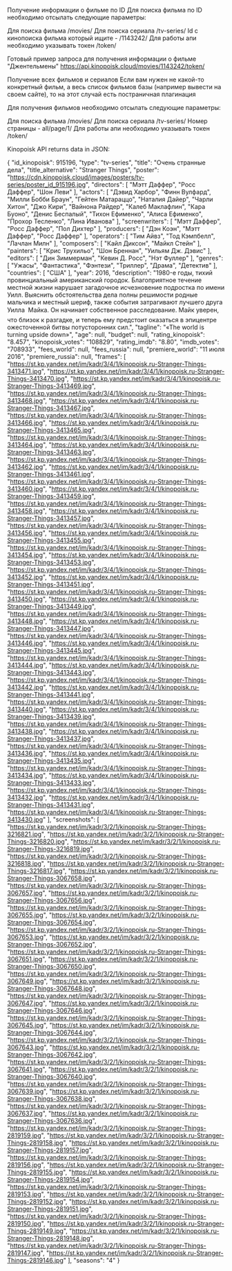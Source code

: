 Получение информации о фильме по ID
Для поиска фильма по ID необходимо отсылать следующие параметры:

Для поиска фильма /movies/
Для поиска сериала /tv-series/
Id с кинопоиска фильма который ищите - /1143242/
Для работы апи необходимо указывать токен /token/<enteryour token>


Готовый пример запроса для получения информации о фильме "Джентельмены" https://api.kinopoisk.cloud/movies/1143242/token/<enter your token>


Получение всех фильмов и сериалов
Если вам нужен не какой-то конкретный фильм, а весь список фильмов базы (например вывести на своем сайте), то на этот случай есть постраничная плагинация

Для получения фильмов необходимо отсылать следующие параметры:

Для поиска фильма /movies/
Для поиска сериала /tv-series/
Номер страницы - all/page/1/
Для работы апи необходимо указывать токен /token/<enter your token>





Kinopoisk API returns data in JSON:

{
"id_kinopoisk": 915196,
"type": "tv-series",
"title": "Очень странные дела",
"title_alternative": "Stranger Things",
"poster": "https://cdn.kinopoisk.cloud/images/posters/tv-series/poster_id_915196.jpg",
"directors": [
	"Мэтт Даффер",
	"Росс Даффер",
	"Шон Леви"
],
"actors": [
	"Дэвид Харбор",
	"Финн Вулфард",
	"Милли Бобби Браун",
	"Гейтен Матараццо",
	"Наталия Дайер",
	"Чарли Хитон",
	"Джо Кири",
	"Вайнона Райдер",
	"Калеб Маклафлин",
	"Кара Буоно",
	"Денис Беспалый",
	"Тихон Ефименко",
	"Алиса Ефименко",
	"Прохор Тесленко",
	"Лина Иванова"
],
"screenwriters": [
	"Мэтт Даффер",
	"Росс Даффер",
	"Пол Дихтер"
],
"producers": [
	"Дэн Коэн",
	"Мэтт Даффер",
	"Росс Даффер"
],
"operators": [
	"Тим Айвз",
	"Тод Кэмпбелл",
	"Лачлан Милн"
],
"composers": [
	"Кайл Диксон",
	"Майкл Стейн"
],
"painters": [
	"Крис Трухильо",
	"Шон Бреннан",
	"Уильям Дж. Дэвис"
],
"editors": [
	"Дин Зиммерман",
	"Кевин Д. Росс",
	"Нэт Фуллер"
],
"genres": [
	"Ужасы",
	"Фантастика",
	"Фэнтези",
	"Триллер",
	"Драма",
	"Детектив"
],
"countries": [
	"США"
],
"year": 2016,
"description": "1980-е годы, тихий провинциальный американский городок. Благоприятное течение местной жизни нарушает загадочное исчезновение подростка по имени Уилл. Выяснить обстоятельства дела полны решимости родные мальчика и местный шериф, также события затрагивают лучшего друга Уилла  Майка. Он начинает собственное расследование. Майк уверен, что близок к разгадке, и теперь ему предстоит оказаться в эпицентре ожесточенной битвы потусторонних сил.",
"tagline": "«The world is turning upside down»",
"age": null,
"budget": null,
"rating_kinopoisk": "8.457",
"kinopoisk_votes": "108829",
"rating_imdb": "8.80",
"imdb_votes": "708933",
"fees_world": null,
"fees_russia": null,
"premiere_world": "11 июля 2016",
"premiere_russia": null,
"frames": [
	"https://st.kp.yandex.net/im/kadr/3/4/1/kinopoisk.ru-Stranger-Things-3413471.jpg",
	"https://st.kp.yandex.net/im/kadr/3/4/1/kinopoisk.ru-Stranger-Things-3413470.jpg",
	"https://st.kp.yandex.net/im/kadr/3/4/1/kinopoisk.ru-Stranger-Things-3413469.jpg",
	"https://st.kp.yandex.net/im/kadr/3/4/1/kinopoisk.ru-Stranger-Things-3413468.jpg",
	"https://st.kp.yandex.net/im/kadr/3/4/1/kinopoisk.ru-Stranger-Things-3413467.jpg",
	"https://st.kp.yandex.net/im/kadr/3/4/1/kinopoisk.ru-Stranger-Things-3413466.jpg",
	"https://st.kp.yandex.net/im/kadr/3/4/1/kinopoisk.ru-Stranger-Things-3413465.jpg",
	"https://st.kp.yandex.net/im/kadr/3/4/1/kinopoisk.ru-Stranger-Things-3413464.jpg",
	"https://st.kp.yandex.net/im/kadr/3/4/1/kinopoisk.ru-Stranger-Things-3413463.jpg",
	"https://st.kp.yandex.net/im/kadr/3/4/1/kinopoisk.ru-Stranger-Things-3413462.jpg",
	"https://st.kp.yandex.net/im/kadr/3/4/1/kinopoisk.ru-Stranger-Things-3413461.jpg",
	"https://st.kp.yandex.net/im/kadr/3/4/1/kinopoisk.ru-Stranger-Things-3413460.jpg",
	"https://st.kp.yandex.net/im/kadr/3/4/1/kinopoisk.ru-Stranger-Things-3413459.jpg",
	"https://st.kp.yandex.net/im/kadr/3/4/1/kinopoisk.ru-Stranger-Things-3413458.jpg",
	"https://st.kp.yandex.net/im/kadr/3/4/1/kinopoisk.ru-Stranger-Things-3413457.jpg",
	"https://st.kp.yandex.net/im/kadr/3/4/1/kinopoisk.ru-Stranger-Things-3413456.jpg",
	"https://st.kp.yandex.net/im/kadr/3/4/1/kinopoisk.ru-Stranger-Things-3413455.jpg",
	"https://st.kp.yandex.net/im/kadr/3/4/1/kinopoisk.ru-Stranger-Things-3413454.jpg",
	"https://st.kp.yandex.net/im/kadr/3/4/1/kinopoisk.ru-Stranger-Things-3413453.jpg",
	"https://st.kp.yandex.net/im/kadr/3/4/1/kinopoisk.ru-Stranger-Things-3413452.jpg",
	"https://st.kp.yandex.net/im/kadr/3/4/1/kinopoisk.ru-Stranger-Things-3413451.jpg",
	"https://st.kp.yandex.net/im/kadr/3/4/1/kinopoisk.ru-Stranger-Things-3413450.jpg",
	"https://st.kp.yandex.net/im/kadr/3/4/1/kinopoisk.ru-Stranger-Things-3413449.jpg",
	"https://st.kp.yandex.net/im/kadr/3/4/1/kinopoisk.ru-Stranger-Things-3413448.jpg",
	"https://st.kp.yandex.net/im/kadr/3/4/1/kinopoisk.ru-Stranger-Things-3413447.jpg",
	"https://st.kp.yandex.net/im/kadr/3/4/1/kinopoisk.ru-Stranger-Things-3413446.jpg",
	"https://st.kp.yandex.net/im/kadr/3/4/1/kinopoisk.ru-Stranger-Things-3413445.jpg",
	"https://st.kp.yandex.net/im/kadr/3/4/1/kinopoisk.ru-Stranger-Things-3413444.jpg",
	"https://st.kp.yandex.net/im/kadr/3/4/1/kinopoisk.ru-Stranger-Things-3413443.jpg",
	"https://st.kp.yandex.net/im/kadr/3/4/1/kinopoisk.ru-Stranger-Things-3413442.jpg",
	"https://st.kp.yandex.net/im/kadr/3/4/1/kinopoisk.ru-Stranger-Things-3413441.jpg",
	"https://st.kp.yandex.net/im/kadr/3/4/1/kinopoisk.ru-Stranger-Things-3413440.jpg",
	"https://st.kp.yandex.net/im/kadr/3/4/1/kinopoisk.ru-Stranger-Things-3413439.jpg",
	"https://st.kp.yandex.net/im/kadr/3/4/1/kinopoisk.ru-Stranger-Things-3413438.jpg",
	"https://st.kp.yandex.net/im/kadr/3/4/1/kinopoisk.ru-Stranger-Things-3413437.jpg",
	"https://st.kp.yandex.net/im/kadr/3/4/1/kinopoisk.ru-Stranger-Things-3413436.jpg",
	"https://st.kp.yandex.net/im/kadr/3/4/1/kinopoisk.ru-Stranger-Things-3413435.jpg",
	"https://st.kp.yandex.net/im/kadr/3/4/1/kinopoisk.ru-Stranger-Things-3413434.jpg",
	"https://st.kp.yandex.net/im/kadr/3/4/1/kinopoisk.ru-Stranger-Things-3413433.jpg",
	"https://st.kp.yandex.net/im/kadr/3/4/1/kinopoisk.ru-Stranger-Things-3413432.jpg",
	"https://st.kp.yandex.net/im/kadr/3/4/1/kinopoisk.ru-Stranger-Things-3413431.jpg",
	"https://st.kp.yandex.net/im/kadr/3/4/1/kinopoisk.ru-Stranger-Things-3413430.jpg"
],
"screenshots": [
	"https://st.kp.yandex.net/im/kadr/3/2/1/kinopoisk.ru-Stranger-Things-3216821.jpg",
	"https://st.kp.yandex.net/im/kadr/3/2/1/kinopoisk.ru-Stranger-Things-3216820.jpg",
	"https://st.kp.yandex.net/im/kadr/3/2/1/kinopoisk.ru-Stranger-Things-3216819.jpg",
	"https://st.kp.yandex.net/im/kadr/3/2/1/kinopoisk.ru-Stranger-Things-3216818.jpg",
	"https://st.kp.yandex.net/im/kadr/3/2/1/kinopoisk.ru-Stranger-Things-3216817.jpg",
	"https://st.kp.yandex.net/im/kadr/3/2/1/kinopoisk.ru-Stranger-Things-3067658.jpg",
	"https://st.kp.yandex.net/im/kadr/3/2/1/kinopoisk.ru-Stranger-Things-3067657.jpg",
	"https://st.kp.yandex.net/im/kadr/3/2/1/kinopoisk.ru-Stranger-Things-3067656.jpg",
	"https://st.kp.yandex.net/im/kadr/3/2/1/kinopoisk.ru-Stranger-Things-3067655.jpg",
	"https://st.kp.yandex.net/im/kadr/3/2/1/kinopoisk.ru-Stranger-Things-3067654.jpg",
	"https://st.kp.yandex.net/im/kadr/3/2/1/kinopoisk.ru-Stranger-Things-3067653.jpg",
	"https://st.kp.yandex.net/im/kadr/3/2/1/kinopoisk.ru-Stranger-Things-3067652.jpg",
	"https://st.kp.yandex.net/im/kadr/3/2/1/kinopoisk.ru-Stranger-Things-3067651.jpg",
	"https://st.kp.yandex.net/im/kadr/3/2/1/kinopoisk.ru-Stranger-Things-3067650.jpg",
	"https://st.kp.yandex.net/im/kadr/3/2/1/kinopoisk.ru-Stranger-Things-3067649.jpg",
	"https://st.kp.yandex.net/im/kadr/3/2/1/kinopoisk.ru-Stranger-Things-3067648.jpg",
	"https://st.kp.yandex.net/im/kadr/3/2/1/kinopoisk.ru-Stranger-Things-3067647.jpg",
	"https://st.kp.yandex.net/im/kadr/3/2/1/kinopoisk.ru-Stranger-Things-3067646.jpg",
	"https://st.kp.yandex.net/im/kadr/3/2/1/kinopoisk.ru-Stranger-Things-3067645.jpg",
	"https://st.kp.yandex.net/im/kadr/3/2/1/kinopoisk.ru-Stranger-Things-3067644.jpg",
	"https://st.kp.yandex.net/im/kadr/3/2/1/kinopoisk.ru-Stranger-Things-3067643.jpg",
	"https://st.kp.yandex.net/im/kadr/3/2/1/kinopoisk.ru-Stranger-Things-3067642.jpg",
	"https://st.kp.yandex.net/im/kadr/3/2/1/kinopoisk.ru-Stranger-Things-3067641.jpg",
	"https://st.kp.yandex.net/im/kadr/3/2/1/kinopoisk.ru-Stranger-Things-3067640.jpg",
	"https://st.kp.yandex.net/im/kadr/3/2/1/kinopoisk.ru-Stranger-Things-3067639.jpg",
	"https://st.kp.yandex.net/im/kadr/3/2/1/kinopoisk.ru-Stranger-Things-3067638.jpg",
	"https://st.kp.yandex.net/im/kadr/3/2/1/kinopoisk.ru-Stranger-Things-3067637.jpg",
	"https://st.kp.yandex.net/im/kadr/3/2/1/kinopoisk.ru-Stranger-Things-3067636.jpg",
	"https://st.kp.yandex.net/im/kadr/3/2/1/kinopoisk.ru-Stranger-Things-2819159.jpg",
	"https://st.kp.yandex.net/im/kadr/3/2/1/kinopoisk.ru-Stranger-Things-2819158.jpg",
	"https://st.kp.yandex.net/im/kadr/3/2/1/kinopoisk.ru-Stranger-Things-2819157.jpg",
	"https://st.kp.yandex.net/im/kadr/3/2/1/kinopoisk.ru-Stranger-Things-2819156.jpg",
	"https://st.kp.yandex.net/im/kadr/3/2/1/kinopoisk.ru-Stranger-Things-2819155.jpg",
	"https://st.kp.yandex.net/im/kadr/3/2/1/kinopoisk.ru-Stranger-Things-2819154.jpg",
	"https://st.kp.yandex.net/im/kadr/3/2/1/kinopoisk.ru-Stranger-Things-2819153.jpg",
	"https://st.kp.yandex.net/im/kadr/3/2/1/kinopoisk.ru-Stranger-Things-2819152.jpg",
	"https://st.kp.yandex.net/im/kadr/3/2/1/kinopoisk.ru-Stranger-Things-2819151.jpg",
	"https://st.kp.yandex.net/im/kadr/3/2/1/kinopoisk.ru-Stranger-Things-2819150.jpg",
	"https://st.kp.yandex.net/im/kadr/3/2/1/kinopoisk.ru-Stranger-Things-2819149.jpg",
	"https://st.kp.yandex.net/im/kadr/3/2/1/kinopoisk.ru-Stranger-Things-2819148.jpg",
	"https://st.kp.yandex.net/im/kadr/3/2/1/kinopoisk.ru-Stranger-Things-2819147.jpg",
	"https://st.kp.yandex.net/im/kadr/3/2/1/kinopoisk.ru-Stranger-Things-2819146.jpg"
],
"seasons": "4"
}